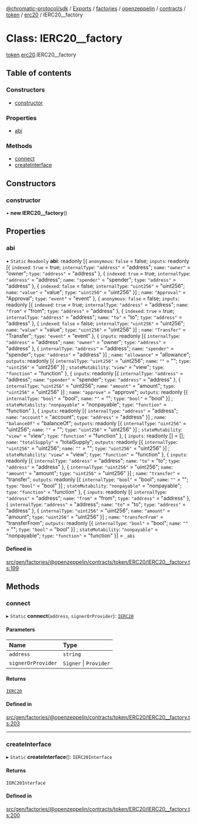 [@chromatic-protocol/sdk](../README.md) / [Exports](../modules.md) / [factories](../modules/factories.md) / [openzeppelin](../modules/factories.openzeppelin.md) / [contracts](../modules/factories.openzeppelin.contracts.md) / [token](../modules/factories.openzeppelin.contracts.token.md) / [erc20](../modules/factories.openzeppelin.contracts.token.erc20.md) / IERC20\_\_factory

# Class: IERC20\_\_factory

[token](../modules/factories.openzeppelin.contracts.token.md).[erc20](../modules/factories.openzeppelin.contracts.token.erc20.md).IERC20__factory

## Table of contents

### Constructors

- [constructor](factories.openzeppelin.contracts.token.erc20.IERC20__factory.md#constructor)

### Properties

- [abi](factories.openzeppelin.contracts.token.erc20.IERC20__factory.md#abi)

### Methods

- [connect](factories.openzeppelin.contracts.token.erc20.IERC20__factory.md#connect)
- [createInterface](factories.openzeppelin.contracts.token.erc20.IERC20__factory.md#createinterface)

## Constructors

### constructor

• **new IERC20__factory**()

## Properties

### abi

▪ `Static` `Readonly` **abi**: readonly [{ `anonymous`: ``false`` = false; `inputs`: readonly [{ `indexed`: ``true`` = true; `internalType`: ``"address"`` = "address"; `name`: ``"owner"`` = "owner"; `type`: ``"address"`` = "address" }, { `indexed`: ``true`` = true; `internalType`: ``"address"`` = "address"; `name`: ``"spender"`` = "spender"; `type`: ``"address"`` = "address" }, { `indexed`: ``false`` = false; `internalType`: ``"uint256"`` = "uint256"; `name`: ``"value"`` = "value"; `type`: ``"uint256"`` = "uint256" }] ; `name`: ``"Approval"`` = "Approval"; `type`: ``"event"`` = "event" }, { `anonymous`: ``false`` = false; `inputs`: readonly [{ `indexed`: ``true`` = true; `internalType`: ``"address"`` = "address"; `name`: ``"from"`` = "from"; `type`: ``"address"`` = "address" }, { `indexed`: ``true`` = true; `internalType`: ``"address"`` = "address"; `name`: ``"to"`` = "to"; `type`: ``"address"`` = "address" }, { `indexed`: ``false`` = false; `internalType`: ``"uint256"`` = "uint256"; `name`: ``"value"`` = "value"; `type`: ``"uint256"`` = "uint256" }] ; `name`: ``"Transfer"`` = "Transfer"; `type`: ``"event"`` = "event" }, { `inputs`: readonly [{ `internalType`: ``"address"`` = "address"; `name`: ``"owner"`` = "owner"; `type`: ``"address"`` = "address" }, { `internalType`: ``"address"`` = "address"; `name`: ``"spender"`` = "spender"; `type`: ``"address"`` = "address" }] ; `name`: ``"allowance"`` = "allowance"; `outputs`: readonly [{ `internalType`: ``"uint256"`` = "uint256"; `name`: ``""`` = ""; `type`: ``"uint256"`` = "uint256" }] ; `stateMutability`: ``"view"`` = "view"; `type`: ``"function"`` = "function" }, { `inputs`: readonly [{ `internalType`: ``"address"`` = "address"; `name`: ``"spender"`` = "spender"; `type`: ``"address"`` = "address" }, { `internalType`: ``"uint256"`` = "uint256"; `name`: ``"amount"`` = "amount"; `type`: ``"uint256"`` = "uint256" }] ; `name`: ``"approve"`` = "approve"; `outputs`: readonly [{ `internalType`: ``"bool"`` = "bool"; `name`: ``""`` = ""; `type`: ``"bool"`` = "bool" }] ; `stateMutability`: ``"nonpayable"`` = "nonpayable"; `type`: ``"function"`` = "function" }, { `inputs`: readonly [{ `internalType`: ``"address"`` = "address"; `name`: ``"account"`` = "account"; `type`: ``"address"`` = "address" }] ; `name`: ``"balanceOf"`` = "balanceOf"; `outputs`: readonly [{ `internalType`: ``"uint256"`` = "uint256"; `name`: ``""`` = ""; `type`: ``"uint256"`` = "uint256" }] ; `stateMutability`: ``"view"`` = "view"; `type`: ``"function"`` = "function" }, { `inputs`: readonly [] = []; `name`: ``"totalSupply"`` = "totalSupply"; `outputs`: readonly [{ `internalType`: ``"uint256"`` = "uint256"; `name`: ``""`` = ""; `type`: ``"uint256"`` = "uint256" }] ; `stateMutability`: ``"view"`` = "view"; `type`: ``"function"`` = "function" }, { `inputs`: readonly [{ `internalType`: ``"address"`` = "address"; `name`: ``"to"`` = "to"; `type`: ``"address"`` = "address" }, { `internalType`: ``"uint256"`` = "uint256"; `name`: ``"amount"`` = "amount"; `type`: ``"uint256"`` = "uint256" }] ; `name`: ``"transfer"`` = "transfer"; `outputs`: readonly [{ `internalType`: ``"bool"`` = "bool"; `name`: ``""`` = ""; `type`: ``"bool"`` = "bool" }] ; `stateMutability`: ``"nonpayable"`` = "nonpayable"; `type`: ``"function"`` = "function" }, { `inputs`: readonly [{ `internalType`: ``"address"`` = "address"; `name`: ``"from"`` = "from"; `type`: ``"address"`` = "address" }, { `internalType`: ``"address"`` = "address"; `name`: ``"to"`` = "to"; `type`: ``"address"`` = "address" }, { `internalType`: ``"uint256"`` = "uint256"; `name`: ``"amount"`` = "amount"; `type`: ``"uint256"`` = "uint256" }] ; `name`: ``"transferFrom"`` = "transferFrom"; `outputs`: readonly [{ `internalType`: ``"bool"`` = "bool"; `name`: ``""`` = ""; `type`: ``"bool"`` = "bool" }] ; `stateMutability`: ``"nonpayable"`` = "nonpayable"; `type`: ``"function"`` = "function" }] = `_abi`

#### Defined in

[src/gen/factories/@openzeppelin/contracts/token/ERC20/IERC20__factory.ts:199](https://github.com/chromatic-protocol/sdk/blob/9f6a4e3/src/gen/factories/@openzeppelin/contracts/token/ERC20/IERC20__factory.ts#L199)

## Methods

### connect

▸ `Static` **connect**(`address`, `signerOrProvider`): [`IERC20`](../interfaces/openzeppelin.contracts.token.erc20.IERC20.md)

#### Parameters

| Name | Type |
| :------ | :------ |
| `address` | `string` |
| `signerOrProvider` | `Signer` \| `Provider` |

#### Returns

[`IERC20`](../interfaces/openzeppelin.contracts.token.erc20.IERC20.md)

#### Defined in

[src/gen/factories/@openzeppelin/contracts/token/ERC20/IERC20__factory.ts:203](https://github.com/chromatic-protocol/sdk/blob/9f6a4e3/src/gen/factories/@openzeppelin/contracts/token/ERC20/IERC20__factory.ts#L203)

___

### createInterface

▸ `Static` **createInterface**(): `IERC20Interface`

#### Returns

`IERC20Interface`

#### Defined in

[src/gen/factories/@openzeppelin/contracts/token/ERC20/IERC20__factory.ts:200](https://github.com/chromatic-protocol/sdk/blob/9f6a4e3/src/gen/factories/@openzeppelin/contracts/token/ERC20/IERC20__factory.ts#L200)
